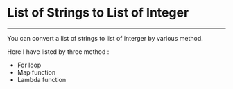 # List of Strings to List of Integer
<hr>
You can convert a list of strings to list of interger by various method.

Here I have listed by three method :

- For loop
- Map function 
- Lambda function